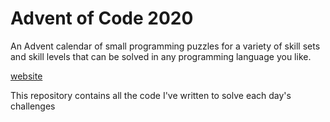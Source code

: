 # Advent of Code 2020

An Advent calendar of small programming puzzles for a variety of skill sets and skill levels that can be solved in any programming language you like.


[website](https://adventofcode.com/2022)

This repository contains all the code I've written to solve each day's challenges

